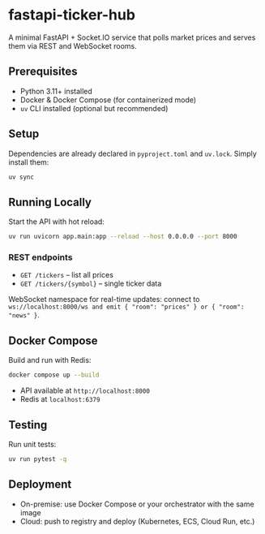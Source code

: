 # fastapi-ticker-hub

A minimal FastAPI + Socket.IO service that polls market prices and serves them via REST and WebSocket rooms.

## Prerequisites

- Python 3.11+ installed
- Docker & Docker Compose (for containerized mode)
- `uv` CLI installed (optional but recommended)

## Setup

Dependencies are already declared in `pyproject.toml` and `uv.lock`. Simply install them:

```bash
uv sync
```

## Running Locally

Start the API with hot reload:

```bash
uv run uvicorn app.main:app --reload --host 0.0.0.0 --port 8000
```

### REST endpoints

- `GET /tickers` – list all prices
- `GET /tickers/{symbol}` – single ticker data

WebSocket namespace for real-time updates: connect to `ws://localhost:8000/ws and emit { "room": "prices" } or { "room": "news" }`.

## Docker Compose

Build and run with Redis:

```bash
docker compose up --build
```

- API available at `http://localhost:8000`
- Redis at `localhost:6379`

## Testing

Run unit tests:

```bash
uv run pytest -q
```

## Deployment

- On-premise: use Docker Compose or your orchestrator with the same image
- Cloud: push to registry and deploy (Kubernetes, ECS, Cloud Run, etc.)

